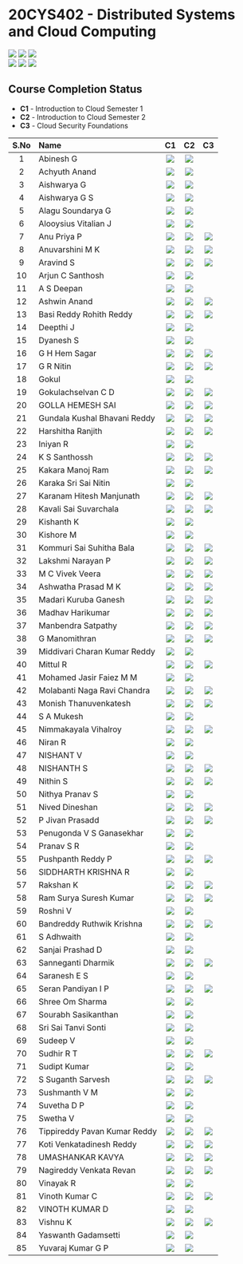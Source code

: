 # 20CYS402 - Distributed Systems and Cloud Computing
![](https://img.shields.io/badge/Batch-21CYS-lightgreen) ![](https://img.shields.io/badge/UG-blue) ![](https://img.shields.io/badge/Subject-DSCC-blue) <br/>
![](https://img.shields.io/badge/Lecture-2-orange) ![](https://img.shields.io/badge/Practical-3-orange) ![](https://img.shields.io/badge/Credits-3-orange) <br/>

## Course Completion Status

- **C1** - Introduction to Cloud Semester 1
- **C2** - Introduction to Cloud Semester 2
- **C3** - Cloud Security Foundations
  
| S.No | Name | C1 | C2 | C3 |
|:----:|:-----|:--:|:--:|:--:|
| 1 | Abinesh G | [![](https://img.shields.io/badge/-Certificate-gold)](https://www.credly.com/badges/220cdefd-628f-49a3-9edd-f9bbd0e1549f) | [![](https://img.shields.io/badge/-Certificate-gold)](https://www.credly.com/badges/8139275a-a567-4e7b-a3ff-cf7f80346a02) |  | 
| 2 | Achyuth Anand | [![](https://img.shields.io/badge/-Certificate-gold)](https://www.credly.com/badges/f8210b11-1ee7-46eb-8bd6-4b73e804d7bf) | [![](https://img.shields.io/badge/-Certificate-gold)](https://www.credly.com/badges/cafc1f60-d8d4-4141-84de-5cc9f5a2de19) |  | 
| 3 | Aishwarya G | [![](https://img.shields.io/badge/-Certificate-gold)](https://www.credly.com/badges/1c319dc8-3335-413e-af9c-d0973dcfcdc2) | [![](https://img.shields.io/badge/-Certificate-gold)](https://www.credly.com/badges/a8364574-8748-4341-af1a-a8dbd8ab615a) |  | 
| 4 | Aishwarya G S | [![](https://img.shields.io/badge/-Certificate-gold)](https://www.credly.com/badges/1333d6b2-6ef1-477a-a233-5bc615eaaf76) | [![](https://img.shields.io/badge/-Certificate-gold)](https://www.credly.com/badges/61e746da-51d8-41c3-9e02-cb310530120e) |  | 
| 5 | Alagu Soundarya G | [![](https://img.shields.io/badge/-Certificate-gold)](https://www.credly.com/badges/1912dd3c-b381-4dc5-89cd-3e08ab49a14d) | [![](https://img.shields.io/badge/-Certificate-gold)](https://www.credly.com/badges/89ba4e74-0098-4b1f-b3da-568c4dc1ab1f) |  | 
| 6 | Alooysius Vitalian J  | [![](https://img.shields.io/badge/-Certificate-gold)](https://www.credly.com/badges/1809ff6a-8a6b-4ee0-8a2d-6353fc581efb) | [![](https://img.shields.io/badge/-Certificate-gold)](https://www.credly.com/badges/479baa05-86e7-45e4-8257-eafdb86893f4) |  | 
| 7 | Anu Priya P | [![](https://img.shields.io/badge/-Certificate-gold)](https://www.credly.com/badges/0cbc80ae-0fb9-46b3-806e-52a00b85f955) | [![](https://img.shields.io/badge/-Certificate-gold)](https://www.credly.com/badges/0706eb51-23e5-4ee4-a842-1f9756563226)  | [![](https://img.shields.io/badge/-Certificate-gold)](https://www.credly.com/badges/7b221048-fa25-4934-81c2-2ca9303b4a7b) | 
| 8 | Anuvarshini M K | [![](https://img.shields.io/badge/-Certificate-gold)](https://www.credly.com/badges/861eb2d1-876d-44c0-b960-bc704d7ad881) |  [![](https://img.shields.io/badge/-Certificate-gold)](https://www.credly.com/badges/5410f8d8-cbc3-405e-a4f4-f0cb6cd3c928) | [![](https://img.shields.io/badge/-Certificate-gold)](https://www.credly.com/badges/b9a1c48a-77fc-46e1-ad36-7f13276d6608) | 
| 9 | Aravind S | [![](https://img.shields.io/badge/-Certificate-gold)](https://www.credly.com/badges/d5f231ae-c755-4e56-a238-22877e8209b4) | [![](https://img.shields.io/badge/-Certificate-gold)](https://www.credly.com/badges/c02a7a0c-c3e2-451b-9bb1-77f8968bb910) | [![](https://img.shields.io/badge/-Certificate-gold)](https://www.credly.com/badges/f31a86b4-ca68-4d60-a3a4-dcb713c7fa1b) | 
| 10 | Arjun C Santhosh | [![](https://img.shields.io/badge/-Certificate-gold)](https://www.credly.com/badges/9ab55703-407b-4401-ac3c-fda2a8dd8a7f) | [![](https://img.shields.io/badge/-Certificate-gold)](https://www.credly.com/badges/b0c58b6f-1493-4091-a07a-7a873f12491e) |  | 
| 11 | A S Deepan | [![](https://img.shields.io/badge/-Certificate-gold)](https://www.credly.com/badges/ed8c31e6-e328-4216-8d67-6e4e8f087a78) | [![](https://img.shields.io/badge/-Certificate-gold)](https://www.credly.com/badges/8c97e60a-ac52-4665-8813-c7c817c2bc03) |  | 
| 12 | Ashwin Anand | [![](https://img.shields.io/badge/-Certificate-gold)](https://www.credly.com/badges/2148bf56-582a-41b5-a2e8-cd7ed1aea779) |  [![](https://img.shields.io/badge/-Certificate-gold)](https://www.credly.com/badges/5aa06100-2257-4e93-960b-1382b72d2b2e) |  [![](https://img.shields.io/badge/-Certificate-gold)](https://www.credly.com/badges/c7ff5190-ff63-49d0-9727-e08913305fdd) | 
| 13 | Basi Reddy Rohith Reddy | [![](https://img.shields.io/badge/-Certificate-gold)](https://www.credly.com/badges/1bdebb5a-8708-4ab1-a0c9-3e8ca5369efe) | [![](https://img.shields.io/badge/-Certificate-gold)](https://www.credly.com/badges/60263898-402b-4bdd-b571-7869a8345e71)  | [![](https://img.shields.io/badge/-Certificate-gold)](https://www.credly.com/badges/4f74df91-0880-43da-aa00-448179cfac43) | 
| 14 | Deepthi J | [![](https://img.shields.io/badge/-Certificate-gold)](https://www.credly.com/badges/8cb6c79b-0ab8-42d2-9a57-9c6182a7204e) | [![](https://img.shields.io/badge/-Certificate-gold)](https://www.credly.com/badges/c5c09204-9a74-4b18-b94d-585d39510232) |  | 
| 15 | Dyanesh S | [![](https://img.shields.io/badge/-Certificate-gold)](https://www.credly.com/badges/c12c91e4-4e22-49d3-8541-fe4a2c814186) | [![](https://img.shields.io/badge/-Certificate-gold)](https://www.credly.com/badges/bcdc9ebd-231b-443f-9e0d-8642e8bc57d9) |  | 
| 16 | G H Hem Sagar | [![](https://img.shields.io/badge/-Certificate-gold)](https://www.credly.com/badges/a15b5661-6ae0-4406-bfd7-66ca66b9ce9f) | [![](https://img.shields.io/badge/-Certificate-gold)](https://www.credly.com/badges/15a36780-0c7c-461e-a05c-7e6b7d7676ca) | [![](https://img.shields.io/badge/-Certificate-gold)](https://www.credly.com/badges/a9120c33-0a9e-4a39-8c75-310ceabfe72c) | 
| 17 | G R Nitin | [![](https://img.shields.io/badge/-Certificate-gold)](https://www.credly.com/badges/15daa05a-da3a-4afa-9045-727cc2e53c4e) | [![](https://img.shields.io/badge/-Certificate-gold)](https://www.credly.com/badges/6939168c-828c-4ba7-a9d7-470329a55604) | [![](https://img.shields.io/badge/-Certificate-gold)](https://www.credly.com/badges/23e3357b-a2c6-4d3e-a19b-4176b1f890fc) | 
| 18 | Gokul | [![](https://img.shields.io/badge/-Certificate-gold)](https://www.credly.com/badges/664d1b3b-99a5-4cce-94a5-a0b2ff4c2706) |  [![](https://img.shields.io/badge/-Certificate-gold)](https://www.credly.com/badges/fba0e550-69c0-4f26-8424-47c922ffec30) |  | 
| 19 | Gokulachselvan C D | [![](https://img.shields.io/badge/-Certificate-gold)](https://www.credly.com/badges/4a696a2a-1d52-4ad9-9f3c-1a6deb6679fe/) | [![](https://img.shields.io/badge/-Certificate-gold)](https://www.credly.com/badges/06339b49-6a6c-4eb4-a2cf-fdda02bd27ae) | [![](https://img.shields.io/badge/-Certificate-gold)](https://www.credly.com/badges/3c964abb-754b-4954-9a06-5d349d59d69b)  | 
| 20 | GOLLA HEMESH SAI | [![](https://img.shields.io/badge/-Certificate-gold)](https://www.credly.com/badges/d9616d24-49bd-46cc-b152-e0d8424e6cd7) |  [![](https://img.shields.io/badge/-Certificate-gold)](https://www.credly.com/badges/b0c664b8-361f-4553-b52e-e7ce832268af) | [![](https://img.shields.io/badge/-Certificate-gold)](https://www.credly.com/badges/1151630a-0db5-4c89-a57e-0511b8dd2b1a)   | 
| 21 | Gundala Kushal Bhavani Reddy | [![](https://img.shields.io/badge/-Certificate-gold)](https://www.credly.com/badges/a5f51725-da66-4ccd-83bd-cde09df7aeb7) | [![](https://img.shields.io/badge/-Certificate-gold)](https://www.credly.com/badges/4a95e5de-11ff-4c95-9088-7f29ff487593) | [![](https://img.shields.io/badge/-Certificate-gold)](https://www.credly.com/badges/65580617-f95c-43d9-96ce-92af54cc3659) |
| 22 | Harshitha Ranjith  |  [![](https://img.shields.io/badge/-Certificate-gold)](https://www.credly.com/badges/d648ccd1-c84d-4ce3-80a5-5532e0fa450e) | [![](https://img.shields.io/badge/-Certificate-gold)](https://www.credly.com/badges/bc33bacb-4da3-48a5-8684-ec4e33d58522) |  [![](https://img.shields.io/badge/-Certificate-gold)](https://www.credly.com/badges/026b1e7f-81d7-4ce4-b78a-5b7e000b498a) | 
| 23 | Iniyan R | [![](https://img.shields.io/badge/-Certificate-gold)](https://www.credly.com/badges/10b9487e-571b-4689-a888-3d8ed474d177) | [![](https://img.shields.io/badge/-Certificate-gold)](https://www.credly.com/badges/9b595526-2ead-4981-b181-193fd3280138) |  | 
| 24 | K S Santhossh | [![](https://img.shields.io/badge/-Certificate-gold)](https://www.credly.com/badges/b90c7060-cc4a-42e3-a765-5adf465796d7) | [![](https://img.shields.io/badge/-Certificate-gold)](https://www.credly.com/badges/5f575e2a-189b-4d04-9cae-bc69c6587765)  | [![](https://img.shields.io/badge/-Certificate-gold)](https://www.credly.com/badges/aa8cfdd5-d284-485e-8233-a2b417d95830) | 
| 25 | Kakara Manoj Ram | [![](https://img.shields.io/badge/-Certificate-gold)](https://www.credly.com/badges/c0656683-8746-4e86-82f0-713729929efc) | [![](https://img.shields.io/badge/-Certificate-gold)](https://www.credly.com/badges/0f44c03a-f35c-4c3d-9edf-88b002c3d9b4) |  [![](https://img.shields.io/badge/-Certificate-gold)](https://www.credly.com/badges/78635162-204a-497d-abfd-cbdc27f57f58) | 
| 26 | Karaka Sri Sai Nitin |  [![](https://img.shields.io/badge/-Certificate-gold)](https://www.credly.com/badges/31de3028-aedb-4534-9b1c-7f5629ef39ae) | [![](https://img.shields.io/badge/-Certificate-gold)](https://www.credly.com/badges/2ef4d3b7-8195-4ee2-99f7-7655eed33693) |  | 
| 27 | Karanam Hitesh Manjunath | [![](https://img.shields.io/badge/-Certificate-gold)](https://www.credly.com/badges/3cb754d9-4f1c-488a-ab1e-f2ea5661db2a) | [![](https://img.shields.io/badge/-Certificate-gold)](https://www.credly.com/badges/fabf5c40-a667-4199-933a-a5d4463645b1) | [![](https://img.shields.io/badge/-Certificate-gold)](https://www.credly.com/badges/fe103159-6c05-4648-813a-8cfaa0737dae)  | 
| 28 | Kavali Sai Suvarchala | [![](https://img.shields.io/badge/-Certificate-gold)](https://www.credly.com/badges/0c195767-83ee-45ab-b583-f115914063bc) | [![](https://img.shields.io/badge/-Certificate-gold)](https://www.credly.com/badges/b5c5545b-5aae-4e37-a756-4467c12e4027)  | [![](https://img.shields.io/badge/-Certificate-gold)](https://www.credly.com/badges/2a93f8f0-4126-45a7-a464-4dd1ccabf774) |
| 29 | Kishanth K  |  [![](https://img.shields.io/badge/-Certificate-gold)](https://www.credly.com/badges/b3995ee1-7251-4f36-aacf-1acaf80d02b2) | [![](https://img.shields.io/badge/-Certificate-gold)](https://www.credly.com/badges/d3f55a87-08e2-4e09-91a5-41b5c48df5a1)  |  | 
| 30 | Kishore M | [![](https://img.shields.io/badge/-Certificate-gold)](https://www.credly.com/badges/7f45e06d-f9ff-4d4d-921f-04f69599ea22) | [![](https://img.shields.io/badge/-Certificate-gold)](https://www.credly.com/badges/5a366837-20e0-46ba-8c30-596015944677)  |  | 
| 31 | Kommuri  Sai Suhitha Bala  | [![](https://img.shields.io/badge/-Certificate-gold)](https://www.credly.com/badges/b4cfbd73-95e2-4884-937b-266a538d2728) | [![](https://img.shields.io/badge/-Certificate-gold)](https://www.credly.com/badges/e3481694-e874-4cf9-96a2-8e762e7975c4) | [![](https://img.shields.io/badge/-Certificate-gold)](https://www.credly.com/badges/b9fc2121-41b6-443c-960e-af53b2a7db3e) | 
| 32 | Lakshmi Narayan P | [![](https://img.shields.io/badge/-Certificate-gold)](https://www.credly.com/badges/215718b2-d492-4684-a7d9-37b21dc01d38) | [![](https://img.shields.io/badge/-Certificate-gold)](https://www.credly.com/badges/32e60626-e91b-48ac-9ea6-83f448de79d7) |  [![](https://img.shields.io/badge/-Certificate-gold)](https://www.credly.com/badges/8e1005fa-8662-4748-a694-849a697e6801) | 
| 33 | M C Vivek Veera | [![](https://img.shields.io/badge/-Certificate-gold)](https://www.credly.com/badges/ccd20dca-33aa-46c1-8757-254795d656e8)  | [![](https://img.shields.io/badge/-Certificate-gold)](https://www.credly.com/badges/e7655290-66db-4c09-b568-0d2f85c13023) | [![](https://img.shields.io/badge/-Certificate-gold)](https://www.credly.com/badges/5bd846de-93ad-4b5b-8439-bc1f03e5379e)  | 
| 34 | Ashwatha Prasad M K | [![](https://img.shields.io/badge/-Certificate-gold)](https://www.credly.com/badges/0d36b322-a342-4aa5-af8a-e1775242c40e) | [![](https://img.shields.io/badge/-Certificate-gold)](https://www.credly.com/badges/e574d8d0-d82f-4435-af20-81d0ca147b05) | [![](https://img.shields.io/badge/-Certificate-gold)](https://www.credly.com/badges/233b5b4c-725a-4696-918a-4e6c39e9d1e7) | 
| 35 | Madari Kuruba Ganesh | [![](https://img.shields.io/badge/-Certificate-gold)](https://www.credly.com/badges/29e56a4e-e914-4458-a116-d799c22bf016) | [![](https://img.shields.io/badge/-Certificate-gold)](https://www.credly.com/badges/0021a294-553a-4e79-a949-87aad2622930) | [![](https://img.shields.io/badge/-Certificate-gold)](https://www.credly.com/badges/3cabfcb7-7d73-4a89-b50c-962a97436768) | 
| 36 | Madhav Harikumar | [![](https://img.shields.io/badge/-Certificate-gold)](https://www.credly.com/badges/293424c7-04b2-4a07-bdf0-fca1168d163d)  | [![](https://img.shields.io/badge/-Certificate-gold)](https://www.credly.com/badges/ed824b38-8791-46c2-ad86-5ce6c49488be)  | [![](https://img.shields.io/badge/-Certificate-gold)](https://www.credly.com/badges/7bc39ab7-6499-40b4-bf17-8122d0d54b77) | 
| 37 | Manbendra Satpathy  | [![](https://img.shields.io/badge/-Certificate-gold)](https://www.credly.com/badges/774a8911-482f-4c24-ba14-02d5fde5194a) | [![](https://img.shields.io/badge/-Certificate-gold)](https://www.credly.com/badges/73a8ebc8-d1f9-42e7-91eb-e142fb2da0be) | [![](https://img.shields.io/badge/-Certificate-gold)](https://www.credly.com/badges/f0adedab-0fad-4742-9110-b61700235a64) | 
| 38 | G Manomithran | [![](https://img.shields.io/badge/-Certificate-gold)](https://www.credly.com/badges/8fe56d21-a540-49f0-9de7-cf4ac4a88127) | [![](https://img.shields.io/badge/-Certificate-gold)](https://www.credly.com/badges/4027cd85-06e2-4253-a023-efc105f399ee) | [![](https://img.shields.io/badge/-Certificate-gold)](https://www.credly.com/badges/bf9fa6aa-2e56-4a97-87c3-97b0b90d3142) | 
| 39 | Middivari Charan Kumar Reddy   | [![](https://img.shields.io/badge/-Certificate-gold)](https://www.credly.com/badges/671eb5c9-7360-48fb-9255-60e78af446b4)  | [![](https://img.shields.io/badge/-Certificate-gold)](https://www.credly.com/badges/b84dbd5e-8ea5-4183-8dc7-3524cf2fe86e) |  | 
|  40 | Mittul R  | [![](https://img.shields.io/badge/-Certificate-gold)](https://www.credly.com/badges/66d17425-8d79-4e9a-b90a-5c30c10a55cb) | [![](https://img.shields.io/badge/-Certificate-gold)](https://www.credly.com/badges/f40fa050-d435-49e0-ac73-bf251a961e31)  | [![](https://img.shields.io/badge/-Certificate-gold)](https://www.credly.com/badges/6244c9f0-c31e-487d-b2a8-9cdb93b4a6b5)  | 
| 41 | Mohamed Jasir Faiez M M | [![](https://img.shields.io/badge/-Certificate-gold)](https://www.credly.com/badges/2d124d7b-54ed-413f-9ca2-3e2150f91612) | [![](https://img.shields.io/badge/-Certificate-gold)](https://www.credly.com/badges/d5b7d829-2d7c-4f6c-96c4-628ba533e349) |  | 
| 42 | Molabanti Naga Ravi Chandra | [![](https://img.shields.io/badge/-Certificate-gold)](https://www.credly.com/badges/5a6061c4-7733-486d-98db-586a6678ba7f) |  [![](https://img.shields.io/badge/-Certificate-gold)](https://www.credly.com/badges/7ec6bf81-a4bc-405d-8c0e-f7098fc3a512) |  [![](https://img.shields.io/badge/-Certificate-gold)](https://www.credly.com/badges/8aee10ac-f463-4d4a-acd4-d23fab252ad5) | 
| 43 | Monish Thanuvenkatesh |  [![](https://img.shields.io/badge/-Certificate-gold)](https://www.credly.com/badges/559e441b-d809-4ede-ae13-8cf5469655d9) |  [![](https://img.shields.io/badge/-Certificate-gold)](https://www.credly.com/badges/0a6cb6ba-4a3f-467b-b8f8-f33dde3c9c3f) | [![](https://img.shields.io/badge/-Certificate-gold)](https://www.credly.com/badges/c2899129-f425-4682-9feb-9ea579a9295b) | 
| 44 | S A Mukesh | [![](https://img.shields.io/badge/-Certificate-gold)](https://www.credly.com/badges/1e306d27-82ee-4b61-b521-590793d831ba/) | [![](https://img.shields.io/badge/-Certificate-gold)](https://www.credly.com/badges/f8e6b462-c358-419e-be00-bce3f8416a60) |  | 
| 45 | Nimmakayala Vihalroy | [![](https://img.shields.io/badge/-Certificate-gold)](https://www.credly.com/badges/87c8b79d-e350-4c11-83e2-bbdaaa87691f)  | [![](https://img.shields.io/badge/-Certificate-gold)](https://www.credly.com/badges/80cc5007-cb9e-4e95-bc23-7c2b370b2370)  | [![](https://img.shields.io/badge/-Certificate-gold)](https://www.credly.com/badges/4ae68fd8-67b1-4098-8646-7121fc4c0025)  | 
| 46 | Niran R |  [![](https://img.shields.io/badge/-Certificate-gold)](https://www.credly.com/badges/62758594-6cf8-4a77-9e70-5e23c3e19d26) | [![](https://img.shields.io/badge/-Certificate-gold)](https://www.credly.com/badges/ee519470-05ff-4398-9743-52bfd5842438) |  | 
| 47 | NISHANT V | [![](https://img.shields.io/badge/-Certificate-gold)](https://www.credly.com/badges/b753cf05-baf7-4461-8ffc-ff716efdc5f5) | [![](https://img.shields.io/badge/-Certificate-gold)](https://www.credly.com/badges/ee26c71b-dc5b-4fbe-b348-e6404dd642b6) |  | 
| 48 | NISHANTH S | [![](https://img.shields.io/badge/-Certificate-gold)](https://www.credly.com/badges/43dd5fe8-44be-4e60-88a9-8a521dbae764) | [![](https://img.shields.io/badge/-Certificate-gold)](https://www.credly.com/badges/fcc1276d-9a4f-4b39-8eb7-dd2df79d7666) | [![](https://img.shields.io/badge/-Certificate-gold)](https://www.credly.com/badges/50dd6d8d-0031-4ae1-9f6f-532fa7461fb6) | 
| 49 | Nithin S | [![](https://img.shields.io/badge/-Certificate-gold)](https://www.credly.com/badges/bec4732c-d32b-4777-a9fc-6d8dbf994b4e) | [![](https://img.shields.io/badge/-Certificate-gold)](https://www.credly.com/badges/7909fd72-2393-412e-83ea-65d5f1158b9c) | [![](https://img.shields.io/badge/-Certificate-gold)](https://www.credly.com/badges/342b88db-2c00-4223-b086-b70e8965cee4) | 
| 50 | Nithya Pranav S | [![](https://img.shields.io/badge/-Certificate-gold)](https://www.credly.com/badges/34133171-3778-409b-a933-0a4e6695cebc) | [![](https://img.shields.io/badge/-Certificate-gold)](https://www.credly.com/badges/4d186ee9-9e8c-4f77-8e33-19041c75626b) |  | 
| 51 | Nived Dineshan | [![](https://img.shields.io/badge/-Certificate-gold)](https://www.credly.com/badges/aea499d5-c0a7-407d-b269-6c6e3763d5e2/) | [![](https://img.shields.io/badge/-Certificate-gold)](https://www.credly.com/badges/76e2197f-e184-4350-8cd9-1619182b9390)  | [![](https://img.shields.io/badge/-Certificate-gold)](https://www.credly.com/badges/d5dd00ad-4b85-4267-9292-f11ea23bdc37) | 
| 52 | P Jivan Prasadd | [![](https://img.shields.io/badge/-Certificate-gold)](https://www.credly.com/badges/140a026d-8b1b-46d2-8911-755dcf0d7b30) | [![](https://img.shields.io/badge/-Certificate-gold)](https://www.credly.com/badges/278ad6f6-506c-4d03-b57d-eea911cd9fa4) | [![](https://img.shields.io/badge/-Certificate-gold)](https://www.credly.com/badges/dd1d8b76-b758-4111-b0ad-0bb6ead267b3) | 
| 53 | Penugonda V S Ganasekhar | [![](https://img.shields.io/badge/-Certificate-gold)](https://www.credly.com/badges/4e2b0709-d63a-47ac-bf2f-53305db944d1) | [![](https://img.shields.io/badge/-Certificate-gold)](https://www.credly.com/badges/436cf48b-c3a4-4ff1-aece-289e55762fb9) |  | 
| 54 | Pranav S R | [![](https://img.shields.io/badge/-Certificate-gold)](https://www.credly.com/badges/4b0f0134-20d7-4f25-a2d7-900f9633109f) | [![](https://img.shields.io/badge/-Certificate-gold)](https://www.credly.com/badges/ab733cae-75d4-4b10-9834-db22e917c03a) |  | 
| 55 | Pushpanth Reddy P | [![](https://img.shields.io/badge/-Certificate-gold)](https://www.credly.com/badges/1e38bddc-5064-47e4-a5d3-2ff12bef6255) | [![](https://img.shields.io/badge/-Certificate-gold)](https://www.credly.com/badges/4d8b79ee-407d-447d-908c-a1866dff85b5) |  [![](https://img.shields.io/badge/-Certificate-gold)](https://www.credly.com/badges/3d17ae38-4579-4ced-bda6-a0bfb0982fed)  | 
| 56 | SIDDHARTH KRISHNA R | [![](https://img.shields.io/badge/-Certificate-gold)](https://www.credly.com/badges/fcc5eadd-ac50-43d5-81b8-2bbe44a30131) | [![](https://img.shields.io/badge/-Certificate-gold)](https://www.credly.com/badges/2e8bc191-eccb-4542-918a-8456d3ba278f) |  | 
| 57 | Rakshan K  | [![](https://img.shields.io/badge/-Certificate-gold)](https://www.credly.com/badges/1cbbddbb-4bac-4c36-9637-90b19de85638/) | [![](https://img.shields.io/badge/-Certificate-gold)](https://www.credly.com/badges/3e171dc2-88c0-4368-917e-45ea470c3beb) | [![](https://img.shields.io/badge/-Certificate-gold)](https://www.credly.com/badges/1fb71436-f64b-4825-a9ea-1789ce5d0bda) | 
| 58 | Ram Surya Suresh Kumar | [![](https://img.shields.io/badge/-Certificate-gold)](https://www.credly.com/badges/56d713d7-1ef0-414f-a68e-3338573363c0) | [![](https://img.shields.io/badge/-Certificate-gold)](https://www.credly.com/badges/52252b6f-35a8-4883-98bc-e4f9713d84e4)  | [![](https://img.shields.io/badge/-Certificate-gold)](https://www.credly.com/badges/49d3d8ba-e7b5-4016-961f-0ca5697eea82) | 
| 59 | Roshni V | [![](https://img.shields.io/badge/-Certificate-gold)](https://www.credly.com/badges/643687f0-2521-4bf4-9c21-8fb52d0bc949) | [![](https://img.shields.io/badge/-Certificate-gold)](https://www.credly.com/badges/e1726d52-3f6c-4c3e-be7f-5939ed463829) |  | 
| 60 | Bandreddy Ruthwik Krishna | [![](https://img.shields.io/badge/-Certificate-gold)](https://www.credly.com/badges/0ee22325-5daa-4bf4-92b9-2713a4f284eb) | [![](https://img.shields.io/badge/-Certificate-gold)](https://www.credly.com/badges/83a67a93-dc52-47f5-b542-c6e5e18f55b1) | [![](https://img.shields.io/badge/-Certificate-gold)](https://www.credly.com/badges/987ee550-f91a-48d6-9900-b6001674fda7) | 
| 61 | S Adhwaith | [![](https://img.shields.io/badge/-Certificate-gold)](https://www.credly.com/badges/9dbc19a5-479f-47b6-ac71-7614fd363eab) |  [![](https://img.shields.io/badge/-Certificate-gold)](https://www.credly.com/badges/edd8537a-4434-40f4-ace7-5ec50fb79f6a) |  | 
| 62 | Sanjai Prashad  D | [![](https://img.shields.io/badge/-Certificate-gold)](https://www.credly.com/badges/dca48c63-d077-4ef3-9b55-42f00428aa7d) | [![](https://img.shields.io/badge/-Certificate-gold)](https://www.credly.com/badges/42b76912-b589-4d9e-9145-09c2c007524d) |  | 
| 63 | Sanneganti Dharmik | [![](https://img.shields.io/badge/-Certificate-gold)](https://www.credly.com/badges/d399ba83-9385-4c11-a485-a08872ed4b7a) | [![](https://img.shields.io/badge/-Certificate-gold)](https://www.credly.com/badges/a3b89482-02a0-4191-b935-37aa9ed7c9c0) | [![](https://img.shields.io/badge/-Certificate-gold)](https://www.credly.com/badges/27458107-d125-4951-8a54-f9d0c22a1f58) |
| 64 | Saranesh E S | [![](https://img.shields.io/badge/-Certificate-gold)](https://www.credly.com/badges/9307da1d-4834-472a-a02f-e2d0e4ec4ef4) | [![](https://img.shields.io/badge/-Certificate-gold)](https://www.credly.com/badges/b8247e0a-bee0-428d-aef0-4ca3ab3d9568) |  | 
| 65 | Seran Pandiyan I P | [![](https://img.shields.io/badge/-Certificate-gold)](https://www.credly.com/badges/88465e14-18e6-4f02-b1ea-9455e22003de) |  [![](https://img.shields.io/badge/-Certificate-gold)](https://www.credly.com/badges/5cc4d532-b815-4dc1-89a9-46f0b7d48d54)  | [![](https://img.shields.io/badge/-Certificate-gold)](https://www.credly.com/badges/c23e4a54-c23e-4c7b-bf77-585c69744630) | 
| 66 | Shree Om Sharma | [![](https://img.shields.io/badge/-Certificate-gold)](https://www.credly.com/badges/0cc060f0-7fd1-4d7c-9421-e9d86c54a873) | [![](https://img.shields.io/badge/-Certificate-gold)](https://www.credly.com/badges/0a75c86e-f40e-48f4-b96a-fb5c12a269c4) |  | 
| 67 | Sourabh Sasikanthan  | [![](https://img.shields.io/badge/-Certificate-gold)](https://www.credly.com/badges/3237714f-18fe-4a50-925d-3b1468330abc) | [![](https://img.shields.io/badge/-Certificate-gold)](https://www.credly.com/badges/bf7d3c0e-fc3d-483c-9d59-535bb71150c2)  |  | 
| 68 | Sri Sai Tanvi Sonti | [![](https://img.shields.io/badge/-Certificate-gold)](https://www.credly.com/badges/75457707-96f4-4753-b364-8f7e26163478) | [![](https://img.shields.io/badge/-Certificate-gold)](https://www.credly.com/badges/c6dccf00-6d05-4332-b53a-6ea7845b87b6) |  | 
| 69 | Sudeep V   |  [![](https://img.shields.io/badge/-Certificate-gold)](https://www.credly.com/badges/4676911a-3ae4-4371-8794-340a66c0a1ba) | [![](https://img.shields.io/badge/-Certificate-gold)](https://www.credly.com/badges/77d4c9c6-26c1-4e92-b5b7-9692f681110f) |  | 
| 70 | Sudhir  R T | [![](https://img.shields.io/badge/-Certificate-gold)](https://www.credly.com/badges/9076a2d6-8e26-486f-a043-24fc03b9f314) | [![](https://img.shields.io/badge/-Certificate-gold)](https://www.credly.com/badges/b7000897-c487-4826-920b-c6cb6cd4c5c6) | [![](https://img.shields.io/badge/-Certificate-gold)](https://www.credly.com/badges/88dac0a0-5c3f-4020-bf4c-6f7972610bbb) | 
| 71 | Sudipt Kumar | [![](https://img.shields.io/badge/-Certificate-gold)](https://www.credly.com/badges/f0441bd0-023e-432d-852b-ef9ac2951f64) | [![](https://img.shields.io/badge/-Certificate-gold)](https://www.credly.com/badges/d060d495-21ef-4f83-be55-d494c36d0d8d) |  | 
| 72 | S Suganth Sarvesh |  [![](https://img.shields.io/badge/-Certificate-gold)](https://www.credly.com/badges/3158ef0c-cd1e-4bcf-99b4-75d7df9795f1) | [![](https://img.shields.io/badge/-Certificate-gold)](https://www.credly.com/badges/19340c43-f7ca-4c1b-874f-a8af51577e26) | [![](https://img.shields.io/badge/-Certificate-gold)](https://www.credly.com/badges/95fe28c5-1692-4340-8de5-0c3647312878) | 
| 73 | Sushmanth V M | [![](https://img.shields.io/badge/-Certificate-gold)](https://www.credly.com/badges/29e173c4-e9e3-4209-82d8-efd03c067b5f) | [![](https://img.shields.io/badge/-Certificate-gold)](https://www.credly.com/badges/bcc67973-616b-485f-9d57-82a8168db704)  |  | 
| 74 | Suvetha D P | [![](https://img.shields.io/badge/-Certificate-gold)](https://www.credly.com/badges/10e51b32-c5b7-4ec9-959d-4e8a6cf195b4) | [![](https://img.shields.io/badge/-Certificate-gold)](https://www.credly.com/badges/86baa0ba-a2bb-4f23-9e0c-e43652916ceb)  |  | 
| 75 | Swetha V | [![](https://img.shields.io/badge/-Certificate-gold)](https://www.credly.com/badges/9e145cfa-3d35-4e42-86a3-68b04805615a) | [![](https://img.shields.io/badge/-Certificate-gold)](https://www.credly.com/badges/c7d9c20b-f271-45fd-98cf-0da90490bf62) |  | 
| 76 | Tippireddy Pavan Kumar Reddy | [![](https://img.shields.io/badge/-Certificate-gold)](https://www.credly.com/badges/2953783c-7c5f-49d8-9ccb-0736137ecb83)  | [![](https://img.shields.io/badge/-Certificate-gold)](https://www.credly.com/badges/c5f1205c-ea2c-4343-a09a-16dfd0672966) | [![](https://img.shields.io/badge/-Certificate-gold)](https://www.credly.com/badges/f54a7440-af6d-4e59-b99e-bb307e6e43df)  | 
| 77 | Koti Venkatadinesh Reddy | [![](https://img.shields.io/badge/-Certificate-gold)](https://www.credly.com/badges/d24dddc9-a585-4f06-834c-f298fc17a72b)  | [![](https://img.shields.io/badge/-Certificate-gold)](https://www.credly.com/badges/d57e3027-787c-4897-99fa-746fd9b8577e) | [![](https://img.shields.io/badge/-Certificate-gold)](https://www.credly.com/badges/2713675e-e66c-45a8-ab87-f78aef64918f) | 
| 78 | UMASHANKAR KAVYA | [![](https://img.shields.io/badge/-Certificate-gold)](https://www.credly.com/badges/68935618-56d5-4f52-a32b-f8e9a78118da/)  | [![](https://img.shields.io/badge/-Certificate-gold)](https://www.credly.com/badges/c1237327-d071-4ef0-804f-a21341bc8706) | [![](https://img.shields.io/badge/-Certificate-gold)](https://www.credly.com/badges/e368ea52-1450-4900-8a0b-c673e632289e) | 
| 79 | Nagireddy Venkata Revan | [![](https://img.shields.io/badge/-Certificate-gold)](https://www.credly.com/badges/852f4b43-0063-4ba3-80ec-018f090f1d7f) | [![](https://img.shields.io/badge/-Certificate-gold)](https://www.credly.com/badges/7991bab8-fa5c-4810-8b58-24c255b600ca)  | [![](https://img.shields.io/badge/-Certificate-gold)](https://www.credly.com/badges/213cb04e-d73c-4637-be82-0eea9d0fba48) | 
| 80 | Vinayak R | [![](https://img.shields.io/badge/-Certificate-gold)](https://www.credly.com/badges/4095e5f1-55fa-43bd-af8b-8a2522914926) | [![](https://img.shields.io/badge/-Certificate-gold)](https://www.credly.com/badges/35d928b3-4cc3-4ea9-8e2c-4dff09e1313d) |  | 
| 81 | Vinoth Kumar C | [![](https://img.shields.io/badge/-Certificate-gold)](https://www.credly.com/badges/671d9ef3-5489-4049-b1dd-dc640148b8f9) | [![](https://img.shields.io/badge/-Certificate-gold)](https://www.credly.com/badges/166eb91a-8935-46fe-bfc4-ac334a24a137)  | [![](https://img.shields.io/badge/-Certificate-gold)](https://www.credly.com/badges/080579fe-f6ff-4d49-ac7e-8a38a7d76c30) | 
| 82 | VINOTH KUMAR D | [![](https://img.shields.io/badge/-Certificate-gold)](https://www.credly.com/badges/15a3c6a3-27d6-48c6-9aa4-b45aecb0f84a) | [![](https://img.shields.io/badge/-Certificate-gold)](https://www.credly.com/badges/0f32bb0d-0036-4657-b12a-4215d4f36e59) |  | 
| 83 | Vishnu K | [![](https://img.shields.io/badge/-Certificate-gold)](https://www.credly.com/badges/acd77cda-c4ff-4b34-bb2d-ec6528ad5a96) | [![](https://img.shields.io/badge/-Certificate-gold)](https://www.credly.com/badges/fd45549e-fefd-4d84-bda8-ee0adbdee7ef) | [![](https://img.shields.io/badge/-Certificate-gold)](https://www.credly.com/badges/74c4c57f-51b6-40f7-b0af-7ef3dda64292)  | 
| 84 | Yaswanth Gadamsetti | [![](https://img.shields.io/badge/-Certificate-gold)](https://www.credly.com/badges/a6dde936-f3e5-44fc-a28c-6bd1b51bf9f5) | [![](https://img.shields.io/badge/-Certificate-gold)](https://www.credly.com/badges/4e3a3d72-d5b6-4d1f-a42f-dac96af686fb) |  | 
| 85 | Yuvaraj Kumar G P | [![](https://img.shields.io/badge/-Certificate-gold)](https://www.credly.com/badges/ce262c32-d950-4ecd-a55e-bedc3b6e193a) | [![](https://img.shields.io/badge/-Certificate-gold)](https://www.credly.com/badges/a5ade65e-9128-4058-b528-a7fb2d0c724a) |  | 
